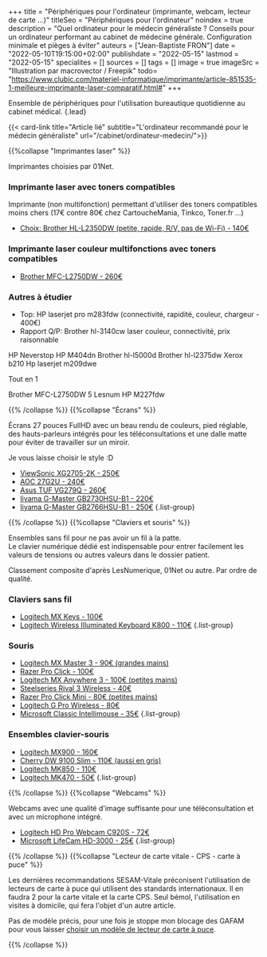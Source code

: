 +++
title = "Périphériques pour l'ordinateur (imprimante, webcam, lecteur de carte ...)"
titleSeo = "Périphériques pour l'ordinateur"
noindex = true
description = "Quel ordinateur pour le médecin généraliste ? Conseils pour un ordinateur performant au cabinet de médecine générale. Configuration minimale et pièges à éviter"
auteurs = ["Jean-Baptiste FRON"]
date = "2022-05-10T19:15:00+02:00"
publishdate = "2022-05-15"
lastmod = "2022-05-15"
specialites = []
sources = []
tags = []
image = true
imageSrc = "Illustration par macrovector / Freepik"
todo= "https://www.clubic.com/materiel-informatique/imprimante/article-851535-1-meilleure-imprimante-laser-comparatif.html#"
+++

Ensemble de périphériques pour l'utilisation bureautique quotidienne au cabinet médical.
{.lead}

{{< card-link title="Article lié" subtitle="L'ordinateur recommandé pour le médecin généraliste" url="/cabinet/ordinateur-medecin/">}}

{{%collapse "Imprimantes laser" %}}

Imprimantes choisies par 01Net.

### Imprimante laser avec toners compatibles

Imprimante (non multifonction) permettant d'utiliser des toners compatibles moins chers (17€ contre 80€ chez CartoucheMania, Tinkco, Toner.fr ...)

- [Choix: Brother HL-L2350DW (petite, rapide, R/V, pas de Wi-Fi) - 140€](https://ledenicheur.fr/product.php?p=4549237)

### Imprimante laser couleur multifonctions avec toners compatibles

- [Brother MFC-L2750DW - 260€](https://ledenicheur.fr/product.php?p=4549236)

### Autres à étudier

- Top: HP laserjet pro m283fdw (connectivité, rapidité, couleur, chargeur - 400€)
- Rapport Q/P: Brother hl-3140cw laser couleur, connectivité, prix raisonnable

HP Neverstop
HP M404dn
Brother hl-l5000d
Brother hl-l2375dw
Xerox b210
Hp laserjet m209dwe

Tout en 1

Brother MFC-L2750DW 5 Lesnum
HP M227fdw

{{% /collapse %}}
{{%collapse "Écrans" %}}

Écrans 27 pouces FullHD avec un beau rendu de couleurs, pied réglable, des hauts-parleurs intégrés pour les téléconsultations et une dalle matte pour éviter de travailler sur un miroir.

Je vous laisse choisir le style :D

- [ViewSonic XG2705-2K - 250€](https://ledenicheur.fr/product.php?p=5699238)
- [AOC 27G2U - 240€](https://ledenicheur.fr/product.php?p=5192457)
- [Asus TUF VG279Q - 260€](https://www.materiel.net/produit/201901140085.html)
- [Iiyama G-Master GB2730HSU-B1 - 220€](https://ledenicheur.fr/product.php?p=4807294)
- [Iiyama G-Master GB2766HSU-B1 - 250€](https://ledenicheur.fr/product.php?p=5823764)
{.list-group}

{{% /collapse %}}
{{%collapse "Claviers et souris" %}}

Ensembles sans fil pour ne pas avoir un fil à la patte.  
Le clavier numérique dédié est indispensable pour entrer facilement les valeurs de tensions ou autres valeurs dans le dossier patient.

Classement composite d'après LesNumerique, 01Net ou autre. Par ordre de qualité.

### Claviers sans fil

- [Logitech MX Keys - 100€](https://ledenicheur.fr/product.php?p=5184669)
- [Logitech Wireless Illuminated Keyboard K800 - 110€](https://ledenicheur.fr/product.php?p=3334273)
{.list-group}

### Souris

- [Logitech MX Master 3 - 90€ (grandes mains)](https://ledenicheur.fr/product.php?p=5184666)
- [Razer Pro Click - 100€](https://ledenicheur.fr/product.php?p=5542256)
- [Logitech MX Anywhere 3 - 100€ (petites mains)](https://ledenicheur.fr/product.php?p=5542303)
- [Steelseries Rival 3 Wireless - 40€](https://ledenicheur.fr/product.php?p=5576780)
- [Razer Pro Click Mini - 80€ (petites mains)](https://ledenicheur.fr/product.php?p=5935454)
- [Logitech G Pro Wireless - 80€](https://ledenicheur.fr/product.php?p=4960533)
- [Microsoft Classic Intellimouse - 35€](https://ledenicheur.fr/product.php?p=4526662)
{.list-group}

### Ensembles clavier-souris

- [Logitech MX900 - 160€](https://ledenicheur.fr/product.php?p=4808119)
- [Cherry DW 9100 Slim - 110€ (aussi en gris)](https://ledenicheur.fr/product.php?p=5937326)
- [Logitech MK850 - 110€](https://ledenicheur.fr/product.php?p=4137179)
- [Logitech MK470 - 50€](https://ledenicheur.fr/product.php?p=5205505)
{.list-group}

{{% /collapse %}}
{{%collapse "Webcams" %}}

Webcams avec une qualité d'image suffisante pour une téléconsultation et avec un microphone intégré.

- [Logitech HD Pro Webcam C920S - 72€](https://ledenicheur.fr/product.php?p=5064507)
- [Microsoft LifeCam HD-3000 - 25€](https://ledenicheur.fr/product.php?p=829887)
{.list-group}

{{% /collapse %}}
{{%collapse "Lecteur de carte vitale - CPS - carte à puce" %}}

Les dernières recommandations SESAM-Vitale préconisent l'utilisation de lecteurs de carte à puce qui utilisent des standards internationaux. Il en faudra 2 pour la carte vitale et la carte CPS. Seul bémol, l'utilisation en visites à domicile, qui fera l'objet d'un autre article.

Pas de modèle précis, pour une fois je stoppe mon blocage des GAFAM pour vous laisser [choisir un modèle de lecteur de carte à puce](https://www.amazon.fr/s?k=lecteur+carte+%C3%A0+puce&rh=p_72%3A437873031&s=review-rank&dc&qid=1652633680&rnid=437872031&sprefix=lecteur+carte+%C3%A0+puce%2Caps%2C47&ref=sr_st_review-rank).

{{% /collapse %}}
